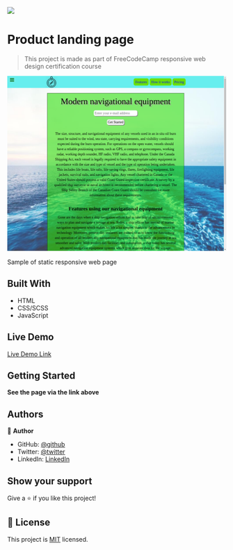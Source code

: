 ![](https://img.shields.io/badge/Microverse-blueviolet)

# Product landing page

> This project is made as part of FreeCodeCamp responsive web design certification course

![screenshot](./landing.png)

Sample of static responsive web page 

## Built With

- HTML
- CSS/SCSS
- JavaScript

## Live Demo

[Live Demo Link](https://igors78.github.io/product-landing-page/)


## Getting Started

**See the page via the link above**






## Authors

👤 **Author**

- GitHub: [@github](https://github.com/Igors78)
- Twitter: [@twitter](https://twitter.com/oleinikovs)
- LinkedIn: [LinkedIn](https://www.linkedin.com/in/igors-oleinikovs-17a10958/)



## Show your support

Give a ⭐️ if you like this project!



## 📝 License

This project is [MIT](./license.txt) licensed.
